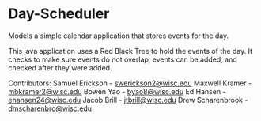 # Day-Scheduler
Models a simple calendar application that stores events for the day.

This java application uses a Red Black Tree to hold the events of the day. It checks to make sure events do not overlap, events can be added, and checked after they were added.

Contributors:
Samuel Erickson - swerickson2@wisc.edu
Maxwell Kramer - mbkramer2@wisc.edu
Bowen Yao - byao8@wisc.edu
Ed Hansen - ehansen24@wisc.edu
Jacob Brill - jtbrill@wisc.edu
Drew Scharenbrook - dmscharenbro@wisc.edu
